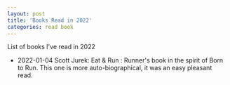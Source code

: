 ```yaml
---
layout: post
title: 'Books Read in 2022'
categories: read book
---
```


List of books I've read in 2022

- 2022-01-04 Scott Jurek: Eat & Run
: Runner's book in the spirit of Born to Run. This one is more
auto-biographical, it was an easy pleasant read.

